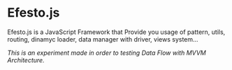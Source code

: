 Efesto.js
=========

Efesto.js is a JavaScript Framework that Provide you usage of pattern, utils, routing, dinamyc loader, data manager with driver, views system...

*This is an experiment made in order to testing Data Flow with MVVM Architecture.*
